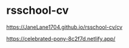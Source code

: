 # rsschool-cv

https://JaneLane1704.github.io/rsschool-cv/cv

https://celebrated-pony-8c2f7d.netlify.app/
